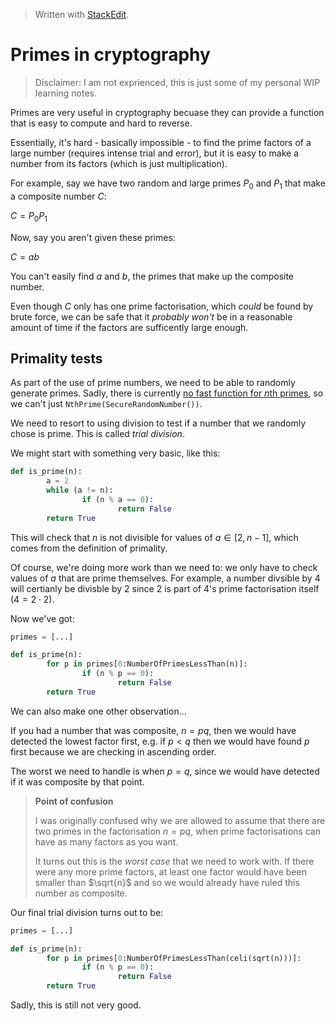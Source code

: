 > Written with [StackEdit](https://stackedit.io/).

# Primes in cryptography

> Disclaimer: I am not exprienced, this is just some of my personal WIP learning notes.

Primes are very useful in cryptography becuase they can provide a function that is easy to compute and hard to reverse.

Essentially, it's hard - basically impossible - to find the prime factors of a large number (requires intense trial and error), but it is easy to make a number from its factors (which is just multiplication).

For example, say we have two random and large primes $P_0$ and $P_1$ that make a composite number $C$:

$C = P_0P_1$

Now, say you aren't given these primes:

$C = ab$

You can't easily find $a$ and $b$, the primes that make up the composite number.

Even though $C$ only has one prime factorisation, which *could* be found by brute force, we can be safe that it *probably won't* be in a reasonable amount of time if the factors are sufficently large enough.

## Primality tests

As part of the use of prime numbers, we need to be able to randomly generate primes. Sadly, there is currently [no fast function for $n$th primes](https://en.wikipedia.org/wiki/Formula_for_primes), so we can't just `NthPrime(SecureRandomNumber())`.

We need to resort to using division to test if a number that we randomly chose is prime. This is called *trial division*.

We might start with something very basic, like this:

```py
def is_prime(n):
		a = 2
		while (a != n):
				if (n % a == 0):
						return False
		return True
```

This will check that $n$ is not divisible for values of $a \in [2, n - 1]$, which comes from the definition of primality.

Of course, we're doing more work than we need to: we only have to check values of $a$ that are prime themselves. For example, a number divsible by $4$ will certianly be divisble by $2$ since $2$ is part of $4$'s prime factorisation itself ($4 = 2 \cdot 2$).

Now we've got:

```py
primes = [...]

def is_prime(n):
		for p in primes[0:NumberOfPrimesLessThan(n)]:
				if (n % p == 0):
						return False
		return True
```

We can also make one other observation...

If you had a number that was composite, $n = pq$, then we would have detected the lowest factor first, e.g. if $p < q$ then we would have found $p$ first because we are checking in ascending order.

The worst we need to handle is when $p = q$, since we would have detected if it was composite by that point.

> **Point of confusion**
> 
> I was originally confused why we are allowed to assume that there are two primes in the factorisation $n = pq$, when prime factorisations can have as many factors as you want.
> 
> It turns out this is the *worst case* that we need to work with. If there were any more prime factors, at least one factor would have been smaller than $\sqrt{n}$ and so we would already have ruled this number as composite.

Our final trial division turns out to be:

```py
primes = [...]

def is_prime(n):
		for p in primes[0:NumberOfPrimesLessThan(celi(sqrt(n)))]:
				if (n % p == 0):
						return False
		return True
```

Sadly, this is still not very good.
